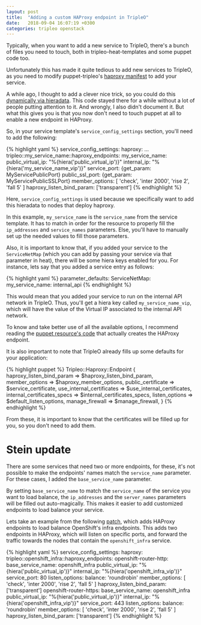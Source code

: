 ```yaml
---
layout: post
title:  "Adding a custom HAProxy endpoint in TripleO"
date:   2018-09-04 16:07:19 +0300
categories: tripleo openstack
---
```


Typically, when you want to add a new service to TripleO, there's a bunch of
files you need to touch, both in tripleo-heat-templates and some puppet code
too.

Unfortunately this has made it quite tedious to add new services to TripleO, as
you need to modify puppet-tripleo's [haproxy manifest][haproxy-manifest] to add
your service.

A while ago, I thought to add a clever nice trick, so you could do this
[dynamically via hieradata][dynamic-endpoints-commit]. This code stayed there
for a while without a lot of people putting attention to it. And wrongly, I
also didn't document it. But what this gives you is that you now don't need to
touch puppet at all to enable a new endpoint in HAProxy.

So, in your service template's ``service_config_settings`` section, you'll need
to add the following:

{% highlight yaml %}
    service_config_settings:
      haproxy:
        ...
        tripleo::my_service_name::haproxy_endpoints:
            my_service_name:
                public_virtual_ip: "%{hiera('public_virtual_ip')}"
                internal_ip: "%{hiera('my_service_name_vip')}"
                service_port: {get_param: MyServicePublicPort}
                public_ssl_port: {get_param: MyServicePublicSSLPort}
                member_options: [ 'check', 'inter 2000', 'rise 2', 'fall 5' ]
                haproxy_listen_bind_param: ['transparent']
{% endhighlight %}

Here, ``service_config_settings`` is used because we specifically want to add
this hieradata to nodes that deploy haproxy.

In this example, ``my_service_name`` is the ``service_name`` from the service
template. It has to match in order for the resource to properly fill the
``ip_addresses`` and ``service_names`` parameters. Else, you'll have to
manually set up the needed values to fill those parameters.

Also, it is important to know that, if you added your service to the
``ServiceNetMap`` (which you can add by passing your service via that parameter
in heat), there will be some hiera keys enabled for you. For instance, lets say
that you added a service entry as follows:

{% highlight yaml %}
parameter_defaults:
    ServiceNetMap:
        my_service_name: internal_api
{% endhighlight %}

This would mean that you added your service to run on the internal API network
in TripleO. Thus, you'll get a hiera key called ``my_service_name_vip``, which
will have the value of the Virtual IP associated to the internal API network.

To know and take better use of all the available options, I recommend reading
the [puppet resource's code][endpoint-resource] that actually creates the
HAProxy endpoint.

It is also important to note that TripleO already fills up some defaults for
your application:

{% highlight puppet %}
  Tripleo::Haproxy::Endpoint {
    haproxy_listen_bind_param   => $haproxy_listen_bind_param,
    member_options              => $haproxy_member_options,
    public_certificate          => $service_certificate,
    use_internal_certificates   => $use_internal_certificates,
    internal_certificates_specs => $internal_certificates_specs,
    listen_options              => $default_listen_options,
    manage_firewall             => $manage_firewall,
}
{% endhighlight %}

From these, it is important to know that the certificates will be filled up for
you, so you don't need to add them.

Stein update
============

There are some services that need two or more endpoints, for these, it's not
possible to make the endpoints' names match the ``service_name`` parameter. For
these cases, I added the ``base_service_name`` parameter.

By setting ``base_service_name`` to match the ``service_name`` of the service
you want to load balance, the ``ip_addresses`` and the ``server_names``
parameters will be filled out auto-magically. This makes it easier to add
customized endpoints to load balance your service.

Lets take an example from the following [patch][openshift-patch], which adds
HAProxy endpoints to load balance OpenShift's infra endpoints. This adds two
endpoints in HAProxy, which will listen on specific ports, and forward the
traffic towards the nodes that contain the ``openshift_infra`` service.

{% highlight yaml %}
      service_config_settings:
        haproxy:
          tripleo::openshift_infra::haproxy_endpoints:
            openshift-router-http:
              base_service_name: openshift_infra
              public_virtual_ip: "%{hiera('public_virtual_ip')}"
              internal_ip: "%{hiera('openshift_infra_vip')}"
              service_port: 80
              listen_options:
                balance: 'roundrobin'
              member_options: [ 'check', 'inter 2000', 'rise 2', 'fall 5' ]
              haproxy_listen_bind_param: ['transparent']
            openshift-router-https:
              base_service_name: openshift_infra
              public_virtual_ip: "%{hiera('public_virtual_ip')}"
              internal_ip: "%{hiera('openshift_infra_vip')}"
              service_port: 443
              listen_options:
                balance: 'roundrobin'
              member_options: [ 'check', 'inter 2000', 'rise 2', 'fall 5' ]
              haproxy_listen_bind_param: ['transparent']
{% endhighlight %}

[haproxy-manifest]: https://github.com/openstack/puppet-tripleo/blob/master/manifests/haproxy.pp
[dynamic-endpoints-commit]: https://review.openstack.org/#/c/474109/
[endpoint-resource]: https://github.com/openstack/puppet-tripleo/blob/stable/rocky/manifests/haproxy/endpoint.pp
[openshift-patch]: https://review.openstack.org/#/c/601241/11
